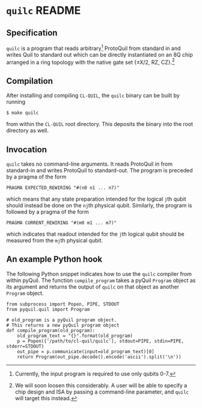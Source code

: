 # `quilc` README

## Specification

`quilc` is a program that reads arbitrary[^qubit-restriction] ProtoQuil from standard in and writes Quil to standard out which can be directly instantiated on an 8Q chip arranged in a ring topology with the native gate set {±X/2, RZ, CZ}.[^future-plans]

[^qubit-restriction]: Currently, the input program is required to use only qubits 0-7.

[^future-plans]: We will soon loosen this considerably. A user will be able to specify a chip design and ISA by passing a command-line parameter, and `quilc` will target this instead.

## Compilation

After installing and compiling `CL-QUIL`, the `quilc` binary can be built by running

```
$ make quilc
```

from within the `CL-QUIL` root directory.  This deposits the binary into the root directory as well.

## Invocation

`quilc` takes no command-line arguments.  It reads ProtoQuil in from standard-in and writes ProtoQuil to standard-out. The program is preceded by a pragma of the form

```
PRAGMA EXPECTED_REWIRING "#(n0 n1 ... n7)"
```

which means that any state preparation intended for the logical `j`th qubit should instead be done on the `nj`th physical qubit. Similarly, the program is followed by a pragma of the form

```
PRAGMA CURRENT_REWIRING "#(m0 m1 ... m7)"
```

which indicates that readout intended for the `j`th logical qubit should be measured from the `mj`th physical qubit.

## An example Python hook

The following Python snippet indicates how to use the `quilc` compiler from within pyQuil.  The function `compile_program` takes a pyQuil `Program` object as its argument and returns the output of `quilc` on that object as another `Program` object.

```
from subprocess import Popen, PIPE, STDOUT
from pyquil.quil import Program

# old_program is a pyQuil program object.
# This returns a new pyQuil program object
def compile_program(old_program):
    old_program_text = "{}".format(old_program)
    p = Popen(['/path/to/cl-quil/quilc'], stdout=PIPE, stdin=PIPE, stderr=STDOUT)
    out_pipe = p.communicate(input=old_program_text)[0]
    return Program(out_pipe.decode().encode('ascii').split('\n'))
```